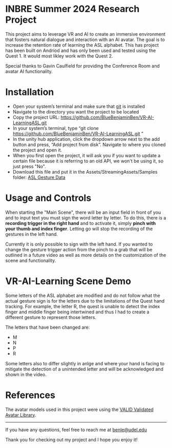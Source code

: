 # INBRE Summer 2024 Research Project
This project aims to leverage VR and AI to create an immersive environment that fosters natural dialogue and interaction with an AI avatar. The goal is to increase the retention rate of learning the ASL alphabet.
This has project has been built on Andriod and has only been used and tested using the Quest 1. It would most likley work with the Quest 2. 

Special thanks to Gavin Caulfield for providing the Conference Room and avatar AI functionality.

# Installation

* Open your system’s terminal and make sure that [git](https://git-scm.com/downloads) is installed
* Navigate to the directory you want the project to be located 
* Copy the project URL: https://github.com/BlueBenjaminBen/VR-AI-LearningASL.git
* In your system’s terminal, type “git clone https://github.com/BlueBenjaminBen/VR-AI-LearningASL.git ”
* In the unity hub application, click the dropdown arrow next to the add button and press, “Add project from disk”. Navigate to where you cloned the project and open it.
* When you first open the project, it will ask you if you want to update a certain file because it is referring to an old API, we won't be using it, so just press "No".
* Download this file and put it in the Assets/StreamingAssets/Samples folder: [ASL Gesture Data](https://drive.google.com/drive/folders/1-TeciPriGTEGPImztHlW43cZbBcWIXWA?usp=sharing)

# Usage and Controls
When starting the "Main Scene", there will be an input field in front of you and to input text you must sign the word letter by letter. To do this, there is a **recording trigger in the right hand** and to activate it, simply **pinch with your thumb and index finger**. Letting go will stop the recording of the gestures in the left hand. 

Currently it is only possible to sign with the left hand. If you wanted to change the gesture trigger action from the pinch to a grab that will be outlined in a future video as well as more details on the customization 
of the scene and functionality.


# VR-AI-Learning Scene Demo
Some letters of the ASL alphabet are modified and do not follow what the actual gesture sign is for the letters due to the limitations of the Quest hand tracking. For example, the letter R, the quest is unable to detect
the index finger and middle finger being intertwined and thus I had to create a different gesture to represent those letters. 

The letters that have been changed are:
* M
* N
* P
* R

Some letters also to differ slightly in anlge and where your hand is facing to mitigate the detection of a unintended letter and will be acknowledged and shown in the video.

# References

The avatar models used in this project were using the [VALID Validated Avatar Library](https://github.com/google/valid-avatar-library). 

---

If you have any questions, feel free to reach me at benle@udel.edu

Thank you for checking out my project and I hope you enjoy it!

